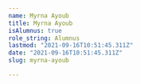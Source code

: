 ```yaml
---
name: Myrna Ayoub
title: Myrna Ayoub
isAlumnus: true
role_string: Alumnus
lastmod: "2021-09-16T10:51:45.311Z"
date: "2021-09-16T10:51:45.311Z"
slug: myrna-ayoub

---
```

